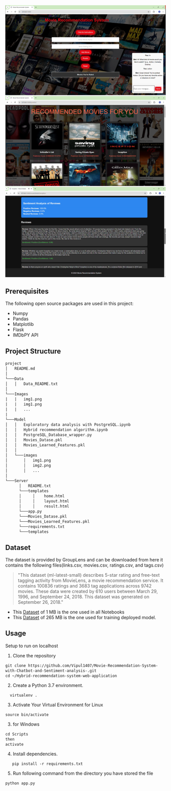 <img src="https://raw.githubusercontent.com/Vipul1407/Movie-Recommendation-System-and-Sentiment-Analysis-with-Chatbot/main/Screenshot%202025-07-13%20114807.png" alt="Home Page" width="700">

<img src="https://raw.githubusercontent.com/Vipul1407/Movie-Recommendation-System-and-Sentiment-Analysis-with-Chatbot/main/Screenshot%202025-07-13%20114850.png" alt="Results View" width="700">

<img src="https://raw.githubusercontent.com/Vipul1407/Movie-Recommendation-System-and-Sentiment-Analysis-with-Chatbot/main/Screenshot%202025-07-13%20115024.png" alt="Movie Detail" width="700">




## Prerequisites
The following open source packages are used in this project:
* Numpy
* Pandas
* Matplotlib
* Flask
* IMDbPY API

## Project Structure 
```
project
│   README.md
│    
└───Data
│   │   Data_README.txt
│
└───Images
|   |   img1.png
|   |   img1.png
|   |   ...
|
└───Model
│   │   Exploratory data analysis with PostgreSQL.ipynb
│   │   Hybrid recommendation algorithm.ipynb
│   │   PostgreSQL_Database_wrapper.py
│   │   Movies_Datase.pkl
│   │   Movies_Learned_Features.pkl
│   │
│   └───images
│       │   img1.png
│       │   img2.png
│       │   ...
│   
└───Server
      │   README.txt
      └───templates
      │     │    home.html
      │     │    layout.html
      │     │    result.html
      └───app.py
      └───Movies_Datase.pkl
      └───Movies_Learned_Features.pkl
      └───requirements.txt
      └───templates
```
## Dataset 
The dataset is provided by GroupLens and can be downloaded from here it contains the following files(links.csv, movies.csv, ratings.csv, and tags.csv)

> "This dataset (ml-latest-small) describes 5-star rating and free-text tagging activity from MovieLens, a movie recommendation service. It contains 100836 ratings and      3683 tag applications across 9742 movies. These data were created by 610 users between March 29, 1996, and September 24, 2018. This dataset was generated on September    26, 2018."

* This [Dataset](https://files.grouplens.org/datasets/movielens/ml-latest-small.zip) of 1 MB is the one used in all Notebooks 
* This [Dataset](https://files.grouplens.org/datasets/movielens/ml-latest.zip) of 265 MB is the one used for training deployed model. 

## Usage
Setup to run on localhost<br/>
1. Clone the repository
```
git clone https://github.com/Vipul1407/Movie-Recommendation-System-with-Chatbot-and-Sentiment-analysis-.git
cd ~/Hybrid-recommendation-system-web-application
```
2. Create a Python 3.7 environment.
```
  virtualenv .
```
3. Activate Your Virtual Environment for Linux
```
source bin/activate
```
3. for Windows
```
cd Scripts
then
activate
```
4. Install dependencies.
```
   pip install -r requirements.txt
```
5. Run following command from the directory you have stored the file
```
python app.py
```
